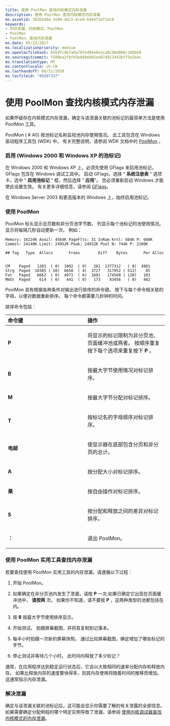 ```yaml
---
title: 使用 PoolMon 查找内核模式内存泄漏
description: 使用 PoolMon 查找内核模式内存泄漏
ms.assetid: 383b5d9a-3e99-4dc5-bce9-bd44f2ef1dc0
keywords:
- 内存泄漏，内核模式，PoolMon
- PoolMon
- PoolMon，查找内存泄漏
ms.date: 05/23/2017
ms.localizationpriority: medium
ms.openlocfilehash: b5697c8bfa0a707ed84e0e2ca0c90d006c106bb0
ms.sourcegitcommit: f500ea2fbfd3e849eb82ee67d011443bff3e2b4c
ms.translationtype: MT
ms.contentlocale: zh-CN
ms.lasthandoff: 08/31/2020
ms.locfileid: "89207337"
---
```

# <a name="using-poolmon-to-find-a-kernel-mode-memory-leak"></a>使用 PoolMon 查找内核模式内存泄漏


如果怀疑存在内核模式内存泄漏，确定与该泄漏关联的池标记的最简单方法是使用 PoolMon 工具。

PoolMon ( # A0) 按池标记名称监视池内存使用情况。 此工具包含在 Windows 驱动程序工具包 (WDK) 中。 有关完整说明，请参阅 WDK 文档中的 [PoolMon](../devtest/poolmon.md) 。

### <a name="span-idenable_pool_tagging__windows_2000_and_windows_xp_spanspan-idenable_pool_tagging__windows_2000_and_windows_xp_spanenable-pool-tagging-windows-2000-and-windows-xp"></a><span id="enable_pool_tagging__windows_2000_and_windows_xp_"></span><span id="ENABLE_POOL_TAGGING__WINDOWS_2000_AND_WINDOWS_XP_"></span>启用 (Windows 2000 和 Windows XP 的池标记) 

在 Windows 2000 和 Windows XP 上，必须先使用 GFlags 来启用池标记。 GFlags 包含在 Windows 调试工具中。 启动 GFlags，选择 " **系统注册表** " 选项卡，选中 " **启用池标记** " 框，然后选择 " **应用**"。 您必须重新启动 Windows 才能使此设置生效。 有关更多详细信息，请参阅 [GFlags](gflags.md)。

在 Windows Server 2003 和更高版本的 Windows 上，始终启用池标记。

### <a name="span-idusing_poolmonspanspan-idusing_poolmonspanusing-poolmon"></a><span id="using_poolmon"></span><span id="USING_POOLMON"></span>使用 PoolMon

PoolMon 标头显示总页数和非分页池字节数。 列显示每个池标记的池使用情况。 显示将每隔几秒自动更新一次。 例如：

```dbgcmd
Memory: 16224K Avail: 4564K PageFlts: 31 InRam Krnl: 684K P: 680K
Commit: 24140K Limit: 24952K Peak: 24932K Pool N: 744K P: 2180K

## Tag   Type  Allocs       Frees        Diff    Bytes       Per Alloc


CM    Paged   1283  ( 0)  1002  ( 0)   281  1377312   ( 0)  4901
Strg  Paged  10385 ( 10)  6658  ( 4)  3727   317952 ( 512)    85
Fat   Paged   6662  ( 8)  4971  ( 6)  1691   174560 ( 128)   103
MmSt  Paged    614  ( 0)   441  ( 0)   173    83456   ( 0)   482 
```

PoolMon 具有根据各种条件对输出进行排序的命令键。 按下与每个命令相关联的字母，以便对数据重新排序。 每个命令都需要几秒钟的时间。

排序命令包括：

<table>
<colgroup>
<col width="50%" />
<col width="50%" />
</colgroup>
<thead>
<tr class="header">
<th align="left">命令键</th>
<th align="left">操作</th>
</tr>
</thead>
<tbody>
<tr class="odd">
<td align="left"><p><strong>P</strong></p></td>
<td align="left"><p>将显示的标记限制为非分页池、页面缓冲池或两者。 按顺序重复按下每个选项来重复按下 <strong>P</strong> 。</p></td>
</tr>
<tr class="even">
<td align="left"><p><strong>B</strong></p></td>
<td align="left"><p>按最大字节使用情况对标记排序。</p></td>
</tr>
<tr class="odd">
<td align="left"><p><strong>M</strong></p></td>
<td align="left"><p>按最大字节分配对标记排序。</p></td>
</tr>
<tr class="even">
<td align="left"><p><strong>T</strong></p></td>
<td align="left"><p>按标记名的字母顺序对标记排序。</p></td>
</tr>
<tr class="odd">
<td align="left"><p><strong>电邮</strong></p></td>
<td align="left"><p>使显示器在底部包含分页和非分页的总计。</p></td>
</tr>
<tr class="even">
<td align="left"><p><strong>A</strong></p></td>
<td align="left"><p>按分配大小对标记排序。</p></td>
</tr>
<tr class="odd">
<td align="left"><p><strong>果</strong></p></td>
<td align="left"><p>按自由操作对标记排序。</p></td>
</tr>
<tr class="even">
<td align="left"><p><strong>S</strong></p></td>
<td align="left"><p>按分配和释放之间的差异对标记排序。</p></td>
</tr>
<tr class="odd">
<td align="left"><p><strong>：</strong></p></td>
<td align="left"><p>退出 PoolMon。</p></td>
</tr>
</tbody>
</table>

 

### <a name="span-idusing_the_poolmon_utility_to_find_a_memory_leakspanspan-idusing_the_poolmon_utility_to_find_a_memory_leakspanusing-the-poolmon-utility-to-find-a-memory-leak"></a><span id="using_the_poolmon_utility_to_find_a_memory_leak"></span><span id="USING_THE_POOLMON_UTILITY_TO_FIND_A_MEMORY_LEAK"></span>使用 PoolMon 实用工具查找内存泄漏

若要查找使用 PoolMon 实用工具的内存泄漏，请遵循以下过程：

1.  开始 PoolMon。

2.  如果确定在非分页池内发生了泄漏，请按 **P** 一次;如果已确定它出现在页面缓冲池中， **请按两** 次。 如果你不知道，请不要按 **P** ，这两种类型的池都包括在内。

3.  按 **B** 按最大字节使用排序显示。

4.  开始测试。 拍摄屏幕截图，并将其复制到记事本。

5.  每半小时拍摄一次新的屏幕快照。 通过比较屏幕截图，确定增加了哪些标记的字节。

6.  停止测试并等待几个小时。 此时间内释放了多少标记？

通常，在应用程序达到稳定运行状态后，它会以大致相同的速率分配内存和释放内存。 如果比释放内存的速度要快得多，则其内存使用将随着时间的推移而增加。 这通常指示内存泄漏。

### <a name="span-idaddressing_the_leakspanspan-idaddressing_the_leakspanaddressing-the-leak"></a><span id="addressing_the_leak"></span><span id="ADDRESSING_THE_LEAK"></span>解决泄漏

确定与该泄漏关联的池标记后，这可能会显示你需要了解的有关泄露的全部信息。 如果需要确定分配例程的哪个特定实例导致了泄漏，请参阅 [使用内核调试器查找内核模式的内存泄漏](using-the-kernel-debugger-to-find-a-kernel-mode-memory-leak.md)。

 

